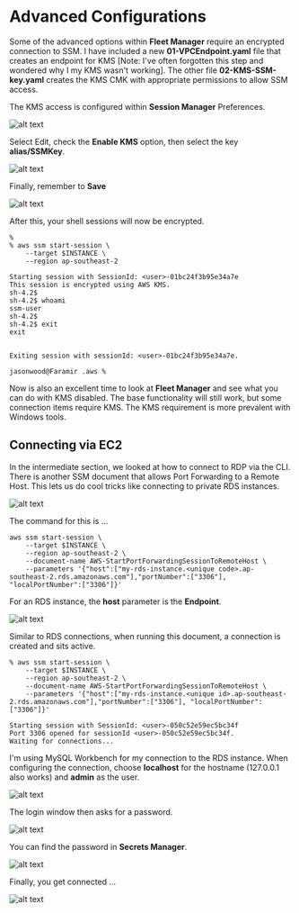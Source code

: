 # Advanced Configurations

Some of the advanced options within **Fleet Manager** require an encrypted connection to SSM. I have included a new **01-VPCEndpoint.yaml** file that creates an endpoint for KMS [Note: I've often forgotten this step and wondered why I my KMS wasn't working]. The other file **02-KMS-SSM-key.yaml** creates the KMS CMK with appropriate permissions to allow SSM access.

The KMS access is configured within **Session Manager** Preferences.

![alt text](../Images/Advanced-01-SessionMgr-Edit.png "Session Manager preferences screen")

Select Edit, check the **Enable KMS** option, then select the key **alias/SSMKey**.

![alt text](../Images/Advanced-02-SessionMgr-AddKMS.png "Preferences screen with KMS options")

Finally, remember to **Save**

![alt text](../Images/Advanced-03-SessionMgr-Save.png "Save button for preferences")

After this, your shell sessions will now be encrypted.
```
% 
% aws ssm start-session \
    --target $INSTANCE \
    --region ap-southeast-2

Starting session with SessionId: <user>-01bc24f3b95e34a7e
This session is encrypted using AWS KMS.
sh-4.2$ 
sh-4.2$ whoami
ssm-user
sh-4.2$ 
sh-4.2$ exit
exit


Exiting session with sessionId: <user>-01bc24f3b95e34a7e.

jasonwood@Faramir .aws %
```

Now is also an excellent time to look at **Fleet Manager** and see what you can do with KMS disabled. The base functionality will still work, but some connection items require KMS. The KMS requirement is more prevalent with Windows tools.

## Connecting via EC2
In the intermediate section, we looked at how to connect to RDP via the CLI. There is another SSM document that allows Port Forwarding to a Remote Host. This lets us do cool tricks like connecting to private RDS instances.

![alt text](../Images/Advanced-04-ConnectToRDS.png "DrawIO image of connection from PC to RDS")

The command for this is ...
```
aws ssm start-session \
    --target $INSTANCE \
    --region ap-southeast-2 \
    --document-name AWS-StartPortForwardingSessionToRemoteHost \
    --parameters '{"host":["my-rds-instance.<unique code>.ap-southeast-2.rds.amazonaws.com"],"portNumber":["3306"], "localPortNumber":["3306"]}'
```
For an RDS instance, the **host** parameter is the **Endpoint**. 

![alt text](../Images/Advanced-05-RDSEndpoint.png "Screenshot of RDS instance showing endpoint")

Similar to RDS connections, when running this document, a connection is created and sits active.

```
% aws ssm start-session \
    --target $INSTANCE \
    --region ap-southeast-2 \
    --document-name AWS-StartPortForwardingSessionToRemoteHost \
    --parameters '{"host":["my-rds-instance.<unique id>.ap-southeast-2.rds.amazonaws.com"],"portNumber":["3306"], "localPortNumber":["3306"]}'

Starting session with SessionId: <user>-050c52e59ec5bc34f
Port 3306 opened for sessionId <user>-050c52e59ec5bc34f.
Waiting for connections...
```
I'm using MySQL Workbench for my connection to the RDS instance. When configuring the connection, choose **localhost** for the hostname (127.0.0.1 also works) and **admin** as the user.

![alt text](../Images/Advanced-06-MySQL-Workbench.png "MySQL Workbebcg new connection screen")

The login window then asks for a password.

![alt text](../Images/Advanced-07-MySQL-Login.png "User credential screen")

You can find the password in **Secrets Manager**.

![alt text](../Images/Advanced-08-SecretsMgr.png "Secrets Manager window")

Finally, you get connected ...

![alt text](../Images/Advanced-09-MySQL-Connected.png "Screen shot of being connected via MySQL Workbench")


